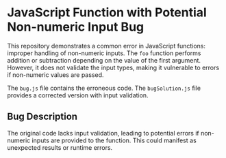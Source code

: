 # JavaScript Function with Potential Non-numeric Input Bug

This repository demonstrates a common error in JavaScript functions: improper handling of non-numeric inputs. The `foo` function performs addition or subtraction depending on the value of the first argument. However, it does not validate the input types, making it vulnerable to errors if non-numeric values are passed.

The `bug.js` file contains the erroneous code. The `bugSolution.js` file provides a corrected version with input validation.

## Bug Description
The original code lacks input validation, leading to potential errors if non-numeric inputs are provided to the function. This could manifest as unexpected results or runtime errors.